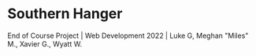 # Southern Hanger
End of Course Project | Web Development 2022 | Luke G, Meghan "Miles" M., Xavier G., Wyatt W.
